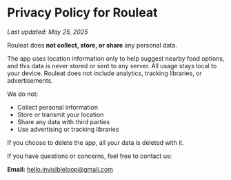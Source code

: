 # Privacy Policy for Rouleat

_Last updated: May 25, 2025_

Rouleat does **not collect, store, or share** any personal data.

The app uses location information only to help suggest nearby food options, and this data is never stored or sent to any server. All usage stays local to your device. Rouleat does not include analytics, tracking libraries, or advertisements.

We do not:
- Collect personal information
- Store or transmit your location
- Share any data with third parties
- Use advertising or tracking libraries

If you choose to delete the app, all your data is deleted with it.

If you have questions or concerns, feel free to contact us:

**Email:** [hello.invisibleloop@gmail.com](mailto:hello.invisibleloop@gmail.com)

